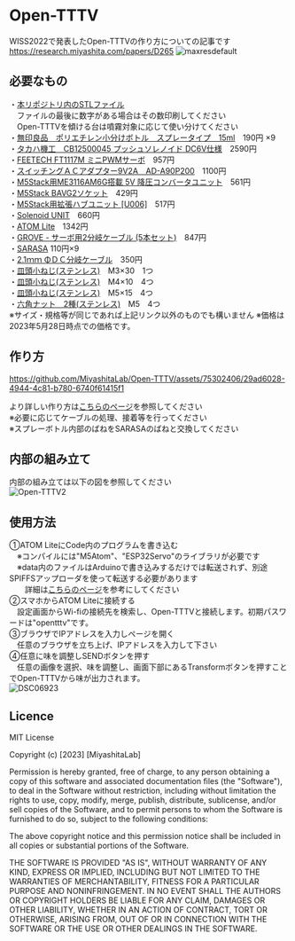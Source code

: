 # Open-TTTV
WISS2022で発表したOpen-TTTVの作り方についての記事です
<br>
https://research.miyashita.com/papers/D265
![maxresdefault](https://github.com/MiyashitaLab/Open-TTTV/assets/75302406/e3a12b44-d127-4a2f-b1e1-398a7da54043)

## 必要なもの
・[本リポジトリ内のSTLファイル](https://github.com/MiyashitaLab/Open-TTTV/tree/main/STL)<br>
　ファイルの最後に数字がある場合はその数印刷してください<br>
　Open-TTTVを傾ける台は噴霧対象に応じて使い分けてください<br>
・[無印良品　ポリエチレン小分けボトル　スプレータイプ　15ml](https://www.muji.com/jp/ja/store/cmdty/detail/4550344579145)　190円 ×9<br>
・[タカハ機工　CB12500045 プッシュソレノイド DC6V仕様](https://www.monotaro.com/p/4063/8168/)　2590円<br>
・[FEETECH FT1117M ミニPWMサーボ](https://ssci.to/7118)　957円<br>
・[スイッチングＡＣアダプター9V2A　AD-A90P200](https://akizukidenshi.com/catalog/g/gM-08309/)　1100円<br>
・[M5Stack用ME3116AM6G搭載 5V 降圧コンバータユニット](https://ssci.to/7481)　561円<br>
・[M5Stack BAVG2ソケット](https://ssci.to/7234)　429円<br>
・[M5Stack用拡張ハブユニット [U006]](https://ssci.to/5696)　517円<br>
・[Solenoid UNIT](https://ssci.to/8517)　660円<br>
・[ATOM Lite](https://ssci.to/6262)　1342円<br>
・[GROVE - サーボ用2分岐ケーブル (5本セット)](https://ssci.to/1250)　847円<br>
・[SARASA](https://www.zebra.co.jp/pro/detail/sarasa-clip/?tab=lineup_sarasa-clip_05) 110円×9<br>
・[2.1ｍｍ ΦＤＣ分岐ケーブル](https://akizukidenshi.com/catalog/g/gC-06723/)　350円<br>
・[皿頭小ねじ(ステンレス)](https://www.monotaro.com/p/0550/8465/)　M3×30　1つ<br>
・[皿頭小ねじ(ステンレス)](https://www.monotaro.com/p/0550/8535/)　M4×10　4つ<br>
・[皿頭小ねじ(ステンレス)](https://www.monotaro.com/p/0550/8754/)　M5×15　4つ<br>
・[六角ナット　2種(ステンレス)](https://www.monotaro.com/p/4221/7585/)　M5　4つ<br>
※サイズ・規格等が同じであれば上記リンク以外のものでも構いません
※価格は2023年5月28日時点での価格です。

## 作り方

https://github.com/MiyashitaLab/Open-TTTV/assets/75302406/29ad6028-4944-4c81-b780-6740f61415f1

より詳しい作り方は[こちらのページ](https://github.com/MiyashitaLab/Open-TTTV/blob/main/HowToMake.md)を参照してください<br>
※必要に応じてケーブルの処理、接着等を行ってください<br>
※スプレーボトル内部のばねをSARASAのばねと交換してください<br>

## 内部の組み立て
内部の組み立ては以下の図を参照してください<br>
![Open-TTTV2](https://github.com/MiyashitaLab/Open-TTTV/assets/75302406/9035a545-445b-42c6-b418-01d8354de236)

## 使用方法
①ATOM LiteにCode内のプログラムを書き込む<br>
　※コンパイルには"M5Atom"、"ESP32Servo"のライブラリが必要です<br>
　※data内のファイルはArduinoで書き込みするだけでは転送されず、別途SPIFFSアップローダを使って転送する必要があります<br>
 　　詳細は[こちらのページ](https://www.mgo-tec.com/blog-entry-spiffs-uploader-plugin-arduino-esp32.html)を参考にしてください<br>
②スマホからATOM Liteに接続する<br>
　設定画面からWi-fiの接続先を検索し、Open-TTTVと接続します。初期パスワードは"opentttv"です。<br>
③ブラウザでIPアドレスを入力しページを開く<br>
　任意のブラウザを立ち上げ、IPアドレスを入力して下さい<br>
④任意に味を調整しSENDボタンを押す<br>
　任意の画像を選択、味を調整し、画面下部にあるTransformボタンを押すことでOpen-TTTVから味が出力されます。<br>
 ![DSC06923](https://github.com/MiyashitaLab/Open-TTTV/assets/75302406/553fa310-dc54-4407-ae7d-a8a765970340)

## Licence

MIT License

Copyright (c) [2023] [MiyashitaLab]

Permission is hereby granted, free of charge, to any person obtaining a copy
of this software and associated documentation files (the "Software"), to deal
in the Software without restriction, including without limitation the rights
to use, copy, modify, merge, publish, distribute, sublicense, and/or sell
copies of the Software, and to permit persons to whom the Software is
furnished to do so, subject to the following conditions:

The above copyright notice and this permission notice shall be included in all
copies or substantial portions of the Software.

THE SOFTWARE IS PROVIDED "AS IS", WITHOUT WARRANTY OF ANY KIND, EXPRESS OR
IMPLIED, INCLUDING BUT NOT LIMITED TO THE WARRANTIES OF MERCHANTABILITY,
FITNESS FOR A PARTICULAR PURPOSE AND NONINFRINGEMENT. IN NO EVENT SHALL THE
AUTHORS OR COPYRIGHT HOLDERS BE LIABLE FOR ANY CLAIM, DAMAGES OR OTHER
LIABILITY, WHETHER IN AN ACTION OF CONTRACT, TORT OR OTHERWISE, ARISING FROM,
OUT OF OR IN CONNECTION WITH THE SOFTWARE OR THE USE OR OTHER DEALINGS IN THE
SOFTWARE.
